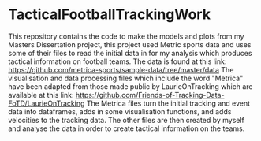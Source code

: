 # TacticalFootballTrackingWork
This repository contains the code to make the models and plots from my Masters Dissertation project, this project used Metric sports data and uses some of their files to read the initial data in for my analysis which produces tactical information on football teams.
The data is found at this link: https://github.com/metrica-sports/sample-data/tree/master/data
The visualisation and data processing files which include the word "Metrica" have been adapted from those made public by LaurieOnTracking which are available at this link: https://github.com/Friends-of-Tracking-Data-FoTD/LaurieOnTracking
The Metrica files turn the initial tracking and event data into dataframes, adds in some visualisation functions, and adds velocities to the tracking data.
The other files are then created by myself and analyse the data in order to create tactical information on the teams.

